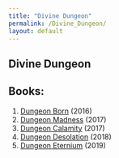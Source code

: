 ```yaml
---
title: "Divine Dungeon"
permalink: /Divine_Dungeon/
layout: default
---
```


Divine Dungeon
---

## Books:
1) [Dungeon Born](_Books/DivineDungeon/Dungeon%20Born.md) (2016)
2) [Dungeon Madness](_Books/DivineDungeon/Dungeon%20Madness.md) (2017)
3) [Dungeon Calamity](_Books/DivineDungeon/Dungeon%20Calamity.md) (2017)
4) [Dungeon Desolation](_Books/DivineDungeon/Dungeon%20Desolation.md) (2018)
5) [Dungeon Eternium](_Books/DivineDungeon/Dungeon%20Eternium.md) (2019)